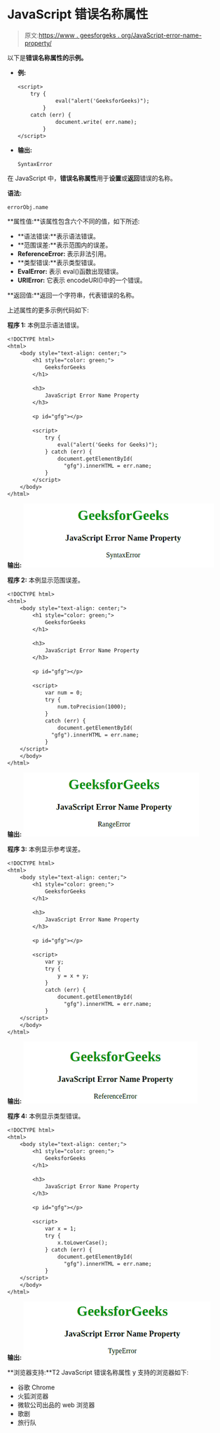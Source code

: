 # JavaScript 错误名称属性

> 原文:[https://www . geesforgeks . org/JavaScript-error-name-property/](https://www.geeksforgeeks.org/javascript-error-name-property/)

以下是**错误名称属性的示例。**

*   **例:**

    ```
    <script>
        try {
                eval("alert('GeeksforGeeks)");
            } 
        catch (err) {
                document.write( err.name);
            }
    </script>
    ```

*   **输出:**

    ```
    SyntaxError
    ```

在 JavaScript 中，**错误名称属性**用于**设置**或**返回**错误的名称。

**语法:**

```
errorObj.name
```

**属性值:**该属性包含六个不同的值，如下所述:

*   **语法错误:**表示语法错误。
*   **范围误差:**表示范围内的误差。
*   **ReferenceError:** 表示非法引用。
*   **类型错误:**表示类型错误。
*   **EvalError:** 表示 eval()函数出现错误。
*   **URIError:** 它表示 encodeURI()中的一个错误。

**返回值:**返回一个字符串，代表错误的名称。

上述属性的更多示例代码如下:

**程序 1:** 本例显示语法错误。

```
<!DOCTYPE html>
<html>
    <body style="text-align: center;">
        <h1 style="color: green;">
            GeeksforGeeks
        </h1>

        <h3>
            JavaScript Error Name Property
        </h3>

        <p id="gfg"></p>

        <script>
            try {
                eval("alert('Geeks for Geeks)");
            } catch (err) {
                document.getElementById(
                  "gfg").innerHTML = err.name;
            }
        </script>
    </body>
</html>
```

**输出:**
![](img/fa15183c756a3f6fa1562a5f11fa6d0b.png)

**程序 2:** 本例显示范围误差。

```
<!DOCTYPE html>
<html>
    <body style="text-align: center;">
        <h1 style="color: green;">
            GeeksforGeeks
        </h1>

        <h3>
            JavaScript Error Name Property
        </h3>

        <p id="gfg"></p>

        <script>
            var num = 0;
            try {
                num.toPrecision(1000);
            } 
            catch (err) {
                document.getElementById(
              "gfg").innerHTML = err.name;
            }
    </script>
    </body>
</html>
```

**输出:**
![](img/2ec75efc922fbeed5f5ec26fad61fe86.png)

**程序 3:** 本例显示参考误差。

```
<!DOCTYPE html>
<html>
    <body style="text-align: center;">
        <h1 style="color: green;">
            GeeksforGeeks
        </h1>

        <h3>
            JavaScript Error Name Property
        </h3>

        <p id="gfg"></p>

        <script>
            var y;
            try {
                y = x + y;
            } 
            catch (err) {
                document.getElementById(
                  "gfg").innerHTML = err.name;
            }
    </script>
    </body>
</html>
```

**输出:**
![](img/74aee65479a3de975a5e0a23a11b2ff7.png)

**程序 4:** 本例显示类型错误。

```
<!DOCTYPE html>
<html>
    <body style="text-align: center;">
        <h1 style="color: green;">
            GeeksforGeeks
        </h1>

        <h3>
            JavaScript Error Name Property
        </h3>

        <p id="gfg"></p>

        <script>
            var x = 1;
            try {
                x.toLowerCase();
            } catch (err) {
                document.getElementById(
                  "gfg").innerHTML = err.name;
            }
    </script>
    </body>
</html>
```

**输出:**
![](img/f5cd019a3ceb74dfa005c257ea8addde.png)

**浏览器支持:**T2 JavaScript 错误名称属性 y 支持的浏览器如下:

*   谷歌 Chrome
*   火狐浏览器
*   微软公司出品的 web 浏览器
*   歌剧
*   旅行队